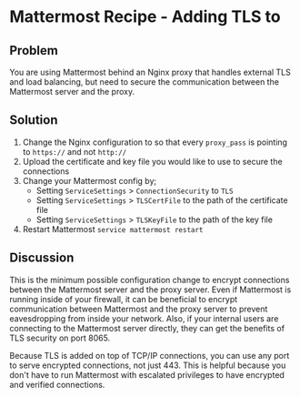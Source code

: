# Mattermost Recipe - Adding TLS to 

## Problem

You are using Mattermost behind an Nginx proxy that handles external TLS and load balancing, but need to secure the communication between the Mattermost server and the proxy.

## Solution

1. Change the Nginx configuration to so that every `proxy_pass` is pointing to `https://` and not `http://`
2. Upload the certificate and key file you would like to use to secure the connections
3. Change your Mattermost config by;
	- Setting `ServiceSettings` > `ConnectionSecurity` to `TLS`
	- Setting `ServiceSettings` > `TLSCertFile` to the path of the certificate file
	- Setting `ServiceSettings` > `TLSKeyFile` to the path of the key file
4. Restart Mattermost `service mattermost restart`

## Discussion

This is the minimum possible configuration change to encrypt connections between the Mattermost server and the proxy server. Even if Mattermost is running inside of your firewall, it can be beneficial to encrypt communication between Mattermost and the proxy server to prevent eavesdropping from inside your network. Also, if your internal users are connecting to the Mattermost server directly, they can get the benefits of TLS security on port 8065.

Because TLS is added on top of TCP/IP connections, you can use any port to serve encrypted connections, not just 443. This is helpful because you don't have to run Mattermost with escalated privileges to have encrypted and verified connections.